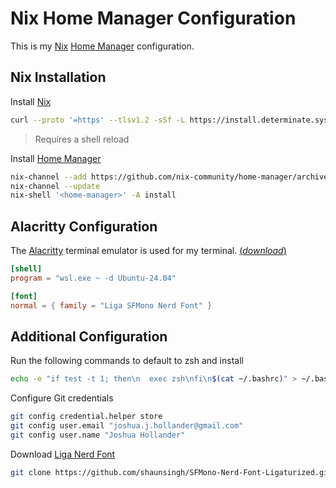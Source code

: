 # Nix Home Manager Configuration

This is my [Nix](https://nixos.org/) [Home Manager](https://github.com/nix-community/home-manager) configuration.

## Nix Installation

Install [Nix](https://nixos.org/download.html)
```bash
curl --proto '=https' --tlsv1.2 -sSf -L https://install.determinate.systems/nix | sh -s -- install
```
> Requires a shell reload

Install [Home Manager](https://github.com/nix-community/home-manager)
```bash
nix-channel --add https://github.com/nix-community/home-manager/archive/master.tar.gz home-manager
nix-channel --update
nix-shell '<home-manager>' -A install
```

## Alacritty Configuration
The [Alacritty](https://github.com/alacritty/alacritty) terminal emulator is used for my terminal. [(*download*)](https://github.com/alacritty/alacritty/releases/download/v0.13.2/Alacritty-v0.13.2-installer.msi)

```toml
[shell]
program = "wsl.exe ~ -d Ubuntu-24.04"

[font]
normal = { family = "Liga SFMono Nerd Font" }
```

## Additional Configuration

Run the following commands to default to zsh and install
```bash
echo -e "if test -t 1; then\n  exec zsh\nfi\n$(cat ~/.bashrc)" > ~/.bashrc
```

Configure Git credentials
```bash
git config credential.helper store
git config user.email "joshua.j.hollander@gmail.com"
git config user.name "Joshua Hollander"
```

Download [Liga Nerd Font](https://github.com/shaunsingh/SFMono-Nerd-Font-Ligaturized/archive/refs/heads/main.zip)
```bash
git clone https://github.com/shaunsingh/SFMono-Nerd-Font-Ligaturized.git
```
